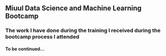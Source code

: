 ## Miuul Data Science and Machine Learning Bootcamp
### The work I have done during the training I received during the bootcamp process I attended
#### To be continued...
